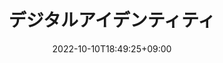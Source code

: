 ---
title: "デジタルアイデンティティ"
date: 2022-10-10T18:49:25+09:00
description: '崎村夏彦『デジタルアイデンティティ　経営者が知らないサイバービジネスの核心』（日経BP, 2021）'
image: 
draft: true
---